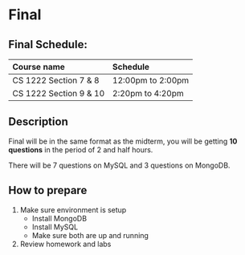 # Final

## Final Schedule:

| Course name | Schedule |
| :-- | :-- |
| CS 1222 Section 7 & 8 | 12:00pm to 2:00pm |
| CS 1222 Section 9 & 10 | 2:20pm to 4:20pm |

## Description

Final will be in the same format as the midterm, you will be getting **10 questions**
in the period of 2 and half hours.

There will be 7 questions on MySQL and 3 questions on MongoDB.

## How to prepare

1. Make sure environment is setup
    * Install MongoDB
    * Install MySQL
    * Make sure both are up and running
2. Review homework and labs
